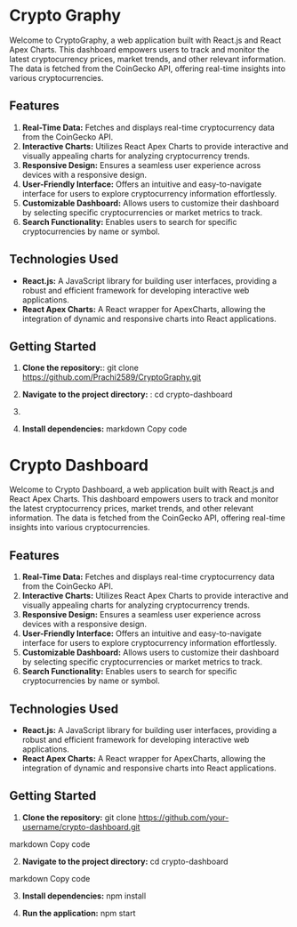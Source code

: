 # Crypto Graphy

Welcome to CryptoGraphy, a web application built with React.js and React Apex Charts. This dashboard empowers users to track and monitor the latest cryptocurrency prices, market trends, and other relevant information. The data is fetched from the CoinGecko API, offering real-time insights into various cryptocurrencies.

## Features

1. **Real-Time Data:** Fetches and displays real-time cryptocurrency data from the CoinGecko API.
2. **Interactive Charts:** Utilizes React Apex Charts to provide interactive and visually appealing charts for analyzing cryptocurrency trends.
3. **Responsive Design:** Ensures a seamless user experience across devices with a responsive design.
4. **User-Friendly Interface:** Offers an intuitive and easy-to-navigate interface for users to explore cryptocurrency information effortlessly.
5. **Customizable Dashboard:** Allows users to customize their dashboard by selecting specific cryptocurrencies or market metrics to track.
6. **Search Functionality:** Enables users to search for specific cryptocurrencies by name or symbol.

## Technologies Used

- **React.js:** A JavaScript library for building user interfaces, providing a robust and efficient framework for developing interactive web applications.
- **React Apex Charts:** A React wrapper for ApexCharts, allowing the integration of dynamic and responsive charts into React applications.

## Getting Started

1. **Clone the repository:**:
   git clone https://github.com/Prachi2589/CryptoGraphy.git

2. **Navigate to the project directory:** : cd crypto-dashboard
3. 
3. **Install dependencies:** 
markdown
Copy code
# Crypto Dashboard

Welcome to Crypto Dashboard, a web application built with React.js and React Apex Charts. This dashboard empowers users to track and monitor the latest cryptocurrency prices, market trends, and other relevant information. The data is fetched from the CoinGecko API, offering real-time insights into various cryptocurrencies.

## Features

1. **Real-Time Data:** Fetches and displays real-time cryptocurrency data from the CoinGecko API.
2. **Interactive Charts:** Utilizes React Apex Charts to provide interactive and visually appealing charts for analyzing cryptocurrency trends.
3. **Responsive Design:** Ensures a seamless user experience across devices with a responsive design.
4. **User-Friendly Interface:** Offers an intuitive and easy-to-navigate interface for users to explore cryptocurrency information effortlessly.
5. **Customizable Dashboard:** Allows users to customize their dashboard by selecting specific cryptocurrencies or market metrics to track.
6. **Search Functionality:** Enables users to search for specific cryptocurrencies by name or symbol.

## Technologies Used

- **React.js:** A JavaScript library for building user interfaces, providing a robust and efficient framework for developing interactive web applications.
- **React Apex Charts:** A React wrapper for ApexCharts, allowing the integration of dynamic and responsive charts into React applications.

## Getting Started

1. **Clone the repository:**
git clone https://github.com/your-username/crypto-dashboard.git

markdown
Copy code

2. **Navigate to the project directory:**
cd crypto-dashboard

markdown
Copy code

3. **Install dependencies:**
npm install

4. **Run the application:**
npm start




